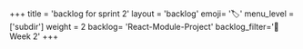+++
title = 'backlog for sprint 2'
layout = 'backlog'
emoji= '🏷️'
menu_level = ['subdir']
weight = 2
backlog= 'React-Module-Project'
backlog_filter='📅 Week 2'
+++
